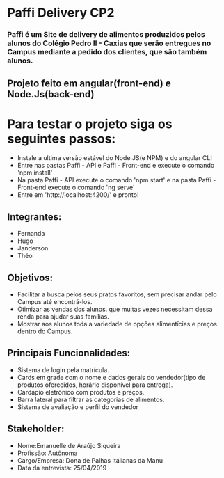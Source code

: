 #  Paffi Delivery CP2

### Paffi é um Site de delivery de alimentos produzidos pelos alunos do Colégio Pedro II - Caxias que serão entregues no Campus mediante a pedido dos clientes, que são também alunos.

## Projeto feito em angular(front-end) e Node.Js(back-end)
# Para testar o projeto siga os seguintes passos:

+ Instale a ultima versão estável do Node.JS(e NPM) e do angular CLI
+ Entre nas pastas Paffi - API e Paffi - Front-end e execute o comando 'npm install'
+ Na pasta Paffi - API execute o comando 'npm start' e na pasta Paffi - Front-end execute o comando 'ng serve'
+ Entre em 'http://localhost:4200/' e pronto!

## Integrantes:
+ Fernanda
+ Hugo
+ Janderson 
+ Théo

## Objetivos:

+ Facilitar a busca pelos seus pratos favoritos, sem precisar andar pelo Campus até encontrá-los.
+ Otimizar as vendas dos alunos. que muitas vezes necessitam dessa renda para ajudar suas famílias.
+ Mostrar aos alunos toda a variedade de opções alimentícias e preços dentro do Campus.

## Principais Funcionalidades:

+ Sistema de login pela matrícula.
+ Cards em grade com o nome e dados gerais do vendedor(tipo de produtos oferecidos, horário disponível para entrega). 
+ Cardápio eletrônico com produtos e preços.
+ Barra lateral para filtrar as categorias de alimentos.
+ Sistema de avaliação e perfil do vendedor

## Stakeholder:
+ Nome:Emanuelle de Araújo Siqueira
+ Profissão: Autônoma 
+ Cargo/Empresa: Dona de Palhas Italianas da Manu
+ Data da entrevista: 25/04/2019
